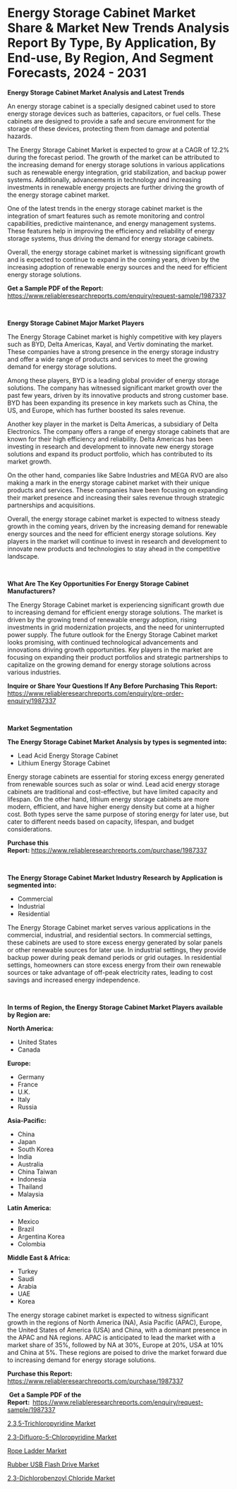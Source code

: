 <p><h1>Energy Storage Cabinet​ Market Share & Market New Trends Analysis Report By Type, By Application, By End-use, By Region, And Segment Forecasts, 2024 - 2031</h1></p><p><strong>Energy Storage Cabinet​ Market Analysis and Latest Trends</strong></p>
<p><p>An energy storage cabinet is a specially designed cabinet used to store energy storage devices such as batteries, capacitors, or fuel cells. These cabinets are designed to provide a safe and secure environment for the storage of these devices, protecting them from damage and potential hazards.</p><p>The Energy Storage Cabinet​ Market is expected to grow at a CAGR of 12.2% during the forecast period. The growth of the market can be attributed to the increasing demand for energy storage solutions in various applications such as renewable energy integration, grid stabilization, and backup power systems. Additionally, advancements in technology and increasing investments in renewable energy projects are further driving the growth of the energy storage cabinet market.</p><p>One of the latest trends in the energy storage cabinet market is the integration of smart features such as remote monitoring and control capabilities, predictive maintenance, and energy management systems. These features help in improving the efficiency and reliability of energy storage systems, thus driving the demand for energy storage cabinets.</p><p>Overall, the energy storage cabinet market is witnessing significant growth and is expected to continue to expand in the coming years, driven by the increasing adoption of renewable energy sources and the need for efficient energy storage solutions.</p></p>
<p><strong>Get a Sample PDF of the Report:&nbsp;</strong> <a href="https://www.reliableresearchreports.com/enquiry/request-sample/1987337">https://www.reliableresearchreports.com/enquiry/request-sample/1987337</a></p>
<p>&nbsp;</p>
<p><strong>Energy Storage Cabinet​ Major Market Players</strong></p>
<p><p>The Energy Storage Cabinet market is highly competitive with key players such as BYD, Delta Americas, Kayal, and Vertiv dominating the market. These companies have a strong presence in the energy storage industry and offer a wide range of products and services to meet the growing demand for energy storage solutions.</p><p>Among these players, BYD is a leading global provider of energy storage solutions. The company has witnessed significant market growth over the past few years, driven by its innovative products and strong customer base. BYD has been expanding its presence in key markets such as China, the US, and Europe, which has further boosted its sales revenue.</p><p>Another key player in the market is Delta Americas, a subsidiary of Delta Electronics. The company offers a range of energy storage cabinets that are known for their high efficiency and reliability. Delta Americas has been investing in research and development to innovate new energy storage solutions and expand its product portfolio, which has contributed to its market growth.</p><p>On the other hand, companies like Sabre Industries and MEGA RVO are also making a mark in the energy storage cabinet market with their unique products and services. These companies have been focusing on expanding their market presence and increasing their sales revenue through strategic partnerships and acquisitions.</p><p>Overall, the energy storage cabinet market is expected to witness steady growth in the coming years, driven by the increasing demand for renewable energy sources and the need for efficient energy storage solutions. Key players in the market will continue to invest in research and development to innovate new products and technologies to stay ahead in the competitive landscape.</p></p>
<p>&nbsp;</p>
<p><strong>What Are The Key Opportunities For Energy Storage Cabinet​ Manufacturers?</strong></p>
<p><p>The Energy Storage Cabinet market is experiencing significant growth due to increasing demand for efficient energy storage solutions. The market is driven by the growing trend of renewable energy adoption, rising investments in grid modernization projects, and the need for uninterrupted power supply. The future outlook for the Energy Storage Cabinet market looks promising, with continued technological advancements and innovations driving growth opportunities. Key players in the market are focusing on expanding their product portfolios and strategic partnerships to capitalize on the growing demand for energy storage solutions across various industries.</p></p>
<p><strong>Inquire or Share Your Questions If Any Before Purchasing This Report:</strong> <a href="https://www.reliableresearchreports.com/enquiry/pre-order-enquiry/1987337">https://www.reliableresearchreports.com/enquiry/pre-order-enquiry/1987337</a></p>
<p>&nbsp;</p>
<p><strong>Market Segmentation</strong></p>
<p><strong>The Energy Storage Cabinet​ Market Analysis by types is segmented into:</strong></p>
<p><ul><li>Lead Acid Energy Storage Cabinet​</li><li>Lithium Energy Storage Cabinet​</li></ul></p>
<p><p>Energy storage cabinets are essential for storing excess energy generated from renewable sources such as solar or wind. Lead acid energy storage cabinets are traditional and cost-effective, but have limited capacity and lifespan. On the other hand, lithium energy storage cabinets are more modern, efficient, and have higher energy density but come at a higher cost. Both types serve the same purpose of storing energy for later use, but cater to different needs based on capacity, lifespan, and budget considerations.</p></p>
<p><strong>Purchase this Report:&nbsp;</strong><a href="https://www.reliableresearchreports.com/purchase/1987337">https://www.reliableresearchreports.com/purchase/1987337</a></p>
<p>&nbsp;</p>
<p><strong>The Energy Storage Cabinet​ Market Industry Research by Application is segmented into:</strong></p>
<p><ul><li>Commercial</li><li>Industrial</li><li>Residential</li></ul></p>
<p><p>The Energy Storage Cabinet market serves various applications in the commercial, industrial, and residential sectors. In commercial settings, these cabinets are used to store excess energy generated by solar panels or other renewable sources for later use. In industrial settings, they provide backup power during peak demand periods or grid outages. In residential settings, homeowners can store excess energy from their own renewable sources or take advantage of off-peak electricity rates, leading to cost savings and increased energy independence.</p></p>
<p>&nbsp;</p>
<p><strong>In terms of Region, the Energy Storage Cabinet​ Market Players available by Region are:</strong></p>
<p>
    <p> <strong> North America: </strong>
        <ul>
            <li>United States</li>
            <li>Canada</li>
        </ul>
        </p> 
    <p> <strong> Europe: </strong>
        <ul>
            <li>Germany</li>
            <li>France</li>
            <li>U.K.</li>
            <li>Italy</li>
            <li>Russia</li>
        </ul>
        </p> 
    <p> <strong> Asia-Pacific: </strong>
        <ul>
            <li>China</li>
            <li>Japan</li>
            <li>South Korea</li>
            <li>India</li>
            <li>Australia</li>
            <li>China Taiwan</li>
            <li>Indonesia</li>
            <li>Thailand</li>
            <li>Malaysia</li>
        </ul>
        </p> 
    <p> <strong> Latin America: </strong>
        <ul>
            <li>Mexico</li>
            <li>Brazil</li>
            <li>Argentina Korea</li>
            <li>Colombia</li>
        </ul>
        </p> 
    <p> <strong> Middle East & Africa: </strong>
        <ul>
            <li>Turkey</li>
            <li>Saudi</li>
            <li>Arabia</li>
            <li>UAE</li>
            <li>Korea</li>
        </ul>
    </p>
    </p>
<p><p>The energy storage cabinet market is expected to witness significant growth in the regions of North America (NA), Asia Pacific (APAC), Europe, the United States of America (USA) and China, with a dominant presence in the APAC and NA regions. APAC is anticipated to lead the market with a market share of 35%, followed by NA at 30%, Europe at 20%, USA at 10% and China at 5%. These regions are poised to drive the market forward due to increasing demand for energy storage solutions.</p></p>
<p><strong>Purchase this Report: </strong><a href="https://www.reliableresearchreports.com/purchase/1987337">https://www.reliableresearchreports.com/purchase/1987337</a></p>
<p>&nbsp;<strong>Get a Sample PDF of the Report:&nbsp;&nbsp;</strong><a href="https://www.reliableresearchreports.com/enquiry/request-sample/1987337">https://www.reliableresearchreports.com/enquiry/request-sample/1987337</a></p>
<p><strong></strong></p>
<p><p><a href="https://carnation-joke-41f.notion.site/2-3-5-Trichloropyridine-Market-Research-Report-Unlocks-Analysis-on-the-Market-Financial-Status-Mark-dc81cede85f54a0fa0a5ea066f5ee504">2,3,5-Trichloropyridine Market</a></p><p><a href="https://adventurous-uranium-ef9.notion.site/2-3-Difluoro-5-Chloropyridine-Market-Size-and-Growth-Market-Segmentation-Regional-and-Country-Brea-d514c0d9c70d400a9739b0d2dd6e276e">2,3-Difluoro-5-Chloropyridine Market</a></p><p><a href="https://view.publitas.com/reportprime-1/rope-ladder-market-size-growing-and-forecasted-for-period-from-2024-2031-and-provides-complete-market-analysis-of-this-market/">Rope Ladder Market</a></p><p><a href="https://view.publitas.com/reportprime-1/rubber-usb-flash-drive-market-offers-provide-insightful-data-for-the-time-period-from-2024-to-2031-and-also-provide-analysis-based-on-application-type-and-region/">Rubber USB Flash Drive Market</a></p><p><a href="https://extreme-scabiosa-c81.notion.site/2-3-Dichlorobenzoyl-Chloride-Market-Size-2024-2031-Global-Industrial-Analysis-Key-Geographical-Re-887d6c4e681d44f88beeba1c692d54e3">2,3-Dichlorobenzoyl Chloride Market</a></p></p>